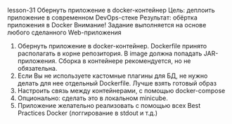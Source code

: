 lesson-31
Обернуть приложение в docker-контейнер
Цель: деплоить приложение в современном DevOps-стеке 
Результат: обёртка приложения в Docker
Внимание! Задание выполняется на основе любого сделанного Web-приложения

1. Обернуть приложение в docker-контейнер. Dockerfile принято располагать в корне репозитория. В image должна попадать JAR-приложения. 
   Сборка в контейнере рекомендуется, но не обязательна.
2. Если Вы не используете кастомные плагины для БД, не нужно делать для нее отдельный Dockerfile. Лучше взять готовый образ
3. Настроить связь между контейнерами, с помощью docker-compose
4. Опционально: сделать это в локальном minicube.
5. Приложение желательно реализовать с помощью всех Best Practices Docker (логгирование в stdout и т.д.)